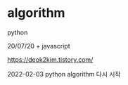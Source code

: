 # algorithm
python

20/07/20 + javascript

https://deok2kim.tistory.com/

2022-02-03 python algorithm 다시 시작